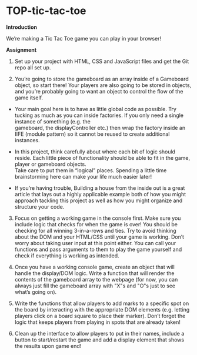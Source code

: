 # TOP-tic-tac-toe

**Introduction**

We’re making a Tic Tac Toe game you can play in your browser!

**Assignment**

1. Set up your project with HTML, CSS and JavaScript files and get the Git repo all set up.

2. You’re going to store the gameboard as an array inside of a Gameboard object, so start there! Your players are also going to be stored in objects, and you’re probably going to want an object to control the flow of the game itself.

  - Your main goal here is to have as little global code as possible. Try tucking as much as you can inside factories. If you only need a single instance of something (e.g. the     
  gameboard, the displayController etc.) then wrap the factory inside an IIFE (module pattern) so it cannot be reused to create additional instances.
     
  - In this project, think carefully about where each bit of logic should reside. Each little piece of functionality should be able to fit in the game, player or gameboard objects.   
  Take care to put them in “logical” places. Spending a little time brainstorming here can make your life much easier later!
  
  - If you’re having trouble, Building a house from the inside out is a great article that lays out a highly applicable example both of how you might approach tackling this project as well as how you might organize and structure your code.

3. Focus on getting a working game in the console first. Make sure you include logic that checks for when the game is over! You should be checking for all winning 3-in-a-rows and ties. Try to avoid thinking about the DOM and your HTML/CSS until your game is working. Don’t worry about taking user input at this point either. You can call your functions and pass arguments to them to play the game yourself and check if everything is working as intended.

4. Once you have a working console game, create an object that will handle the display/DOM logic. Write a function that will render the contents of the gameboard array to the webpage (for now, you can always just fill the gameboard array with "X"s and "O"s just to see what’s going on).

5. Write the functions that allow players to add marks to a specific spot on the board by interacting with the appropriate DOM elements (e.g. letting players click on a board square to place their marker). Don’t forget the logic that keeps players from playing in spots that are already taken!

6. Clean up the interface to allow players to put in their names, include a button to start/restart the game and add a display element that shows the results upon game end!
